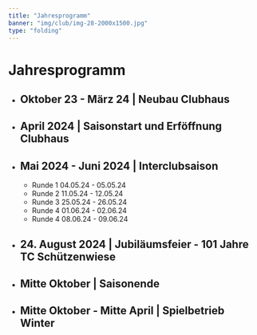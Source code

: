 ```yaml
---
title: "Jahresprogramm"
banner: "img/club/img-28-2000x1500.jpg"
type: "folding"
---
```


# Jahresprogramm

- ## Oktober 23 - März 24 | Neubau Clubhaus

- ## April 2024 | Saisonstart und Erföffnung Clubhaus

- ## Mai 2024 - Juni 2024 | Interclubsaison

  - Runde 1 04.05.24 - 05.05.24
  - Runde 2 11.05.24 - 12.05.24
  - Runde 3 25.05.24 - 26.05.24
  - Runde 4 01.06.24 - 02.06.24
  - Runde 4 08.06.24 - 09.06.24

- ## 24. August 2024 | Jubiläumsfeier - 101 Jahre TC Schützenwiese

- ## Mitte Oktober | Saisonende

- ## Mitte Oktober - Mitte April | Spielbetrieb Winter
